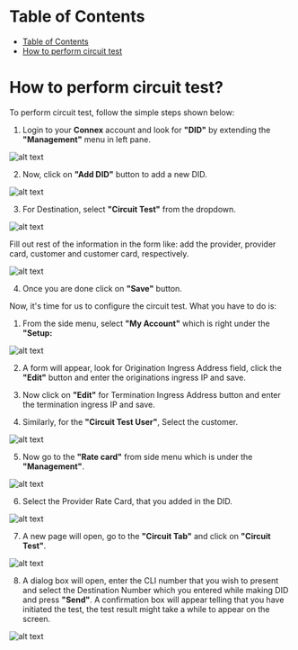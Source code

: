 # Table of Contents
* [Table of Contents](#table-of-contents)
* [How to perform circuit test](#how-to-perform-circuit-test)


# How to perform circuit test?

To perform circuit test, follow the simple steps shown below:

1.	Login to your **Connex** account and look for **"DID"** by extending the **"Management"** menu in left pane.
 
![alt text][circuit-test-did-1]    

2.	Now, click on **"Add DID"** button to add a new DID.

![alt text][circuit-test-did-2]  

3.	For Destination, select **"Circuit Test"** from the dropdown.

![alt text][circuit-test-did-3]  

Fill out rest of the information in the form like: add the provider, provider card, customer and customer card, respectively. 

![alt text][circuit-test-did-4]  

4.	Once you are done click on **"Save"** button.

Now, it's time for us to configure the circuit test. What you have to do is:

1.	From the side menu, select **"My Account"** which is right under the **"Setup:**

![alt text][circuit-test-1]  
 
2.	A form will appear, look for Origination Ingress Address field, click the **"Edit"** button and enter the originations ingress IP and save.

3.	Now click on **"Edit"** for Termination Ingress Address button and enter the termination ingress IP and save.

4.	Similarly, for the **"Circuit Test User"**, Select the customer.

![alt text][circuit-test-2]  
 
5.	Now go to the **"Rate card"** from side menu which is under the **"Management"**.

![alt text][circuit-test-ratecard]  

6.	Select the Provider Rate Card, that you added in the DID.

![alt text][circuit-test-4]  
 
7.	A new page will open, go to the **"Circuit Tab"** and click on **"Circuit Test"**. 

![alt text][circuit-test-5]  
 
8.	A dialog box will open, enter the CLI number that you wish to present and select the Destination Number which you entered while making DID and press **"Send"**. A confirmation box will appear telling that you have initiated the test, the test result might take a while to appear on the screen.

![alt text][circuit-test-6]  
 
[circuit-test-1]: https://raw.githubusercontent.com/digipigeon/connexcs-user-docs/master/img/circuit-test-1.png "Circuit Test 1"
[circuit-test-2]: https://raw.githubusercontent.com/digipigeon/connexcs-user-docs/master/img/circuit-test-2.png "Circuit Test 2"
[circuit-test-3]: https://raw.githubusercontent.com/digipigeon/connexcs-user-docs/master/img/circuit-test-3.png "Circuit Test 3"
[circuit-test-4]: https://raw.githubusercontent.com/digipigeon/connexcs-user-docs/master/img/circuit-test-4.png "Circuit Test 4"
[circuit-test-5]: https://raw.githubusercontent.com/digipigeon/connexcs-user-docs/master/img/circuit-test-5.png "Circuit Test 5"
[circuit-test-6]: https://raw.githubusercontent.com/digipigeon/connexcs-user-docs/master/img/circuit-test-6.png "Circuit Test 6"
[circuit-test-did-1]: https://raw.githubusercontent.com/digipigeon/connexcs-user-docs/master/img/circuit-test-did-1.png "Circuit Test DID 1"
[circuit-test-did-2]: https://raw.githubusercontent.com/digipigeon/connexcs-user-docs/master/img/circuit-test-did-2.png "Circuit Test DID 8"
[circuit-test-did-3]: https://raw.githubusercontent.com/digipigeon/connexcs-user-docs/master/img/circuit-test-did-3.png "Circuit Test DID 9"
[circuit-test-did-4]: https://raw.githubusercontent.com/digipigeon/connexcs-user-docs/master/img/circuit-test-did-4.png "Circuit Test DID 10"
[circuit-test-ratecard]: https://raw.githubusercontent.com/digipigeon/connexcs-user-docs/master/img/circuit-test-ratecard.png "Circuit Test Ratecard"


